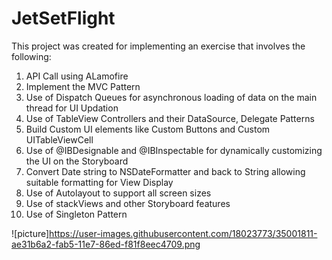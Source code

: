 # JetSetFlight

This project was created for implementing an exercise that involves the following:
1. API Call using ALamofire
2. Implement the MVC Pattern
3. Use of Dispatch Queues for asynchronous loading of data on the main thread for UI Updation
4. Use of TableView Controllers and their DataSource, Delegate Patterns
5. Build Custom UI elements like Custom Buttons and Custom UITableViewCell
6. Use of @IBDesignable and @IBInspectable for dynamically customizing the UI on the Storyboard
7. Convert Date string to NSDateFormatter and back to String allowing suitable formatting for View Display
8. Use of Autolayout to support all screen sizes
9. Use of stackViews and other Storyboard features
10. Use of Singleton Pattern

![picture]https://user-images.githubusercontent.com/18023773/35001811-ae31b6a2-fab5-11e7-86ed-f81f8eec4709.png
